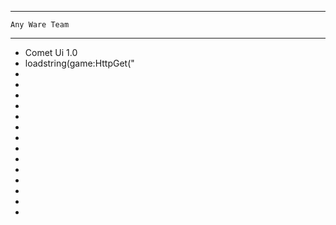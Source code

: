 ---------------------
    Any Ware Team
---------------------

- Comet Ui 1.0
- loadstring(game:HttpGet("
-
-
-
-
-
-
-
-
-
-
-
-
-
-
